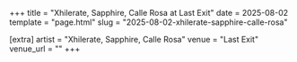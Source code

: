 +++
title = "Xhilerate, Sapphire, Calle Rosa at Last Exit"
date = 2025-08-02
template = "page.html"
slug = "2025-08-02-xhilerate-sapphire-calle-rosa"

[extra]
artist = "Xhilerate, Sapphire, Calle Rosa"
venue = "Last Exit"
venue_url = ""
+++
